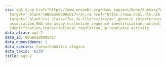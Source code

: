 ```yaml
---
csv: sqt-2,<a href="https://www.ensembl.org/Homo_sapiens/Gene/Summary?db=core;g=WBGene00005017"
  target="_blank">WBGene00005017</a>,<a href="https://www.ncbi.nlm.nih.gov/pubmed/27496166"
  target="_blank"><i class="fas fa-file"></i></a>",genetic interference,functional
  association,RNA-seq assay,nucleotide sequence identification,nucleotide sequence
  identification,transcriptional regulation,up-regulates activity
data_alias: sqt-2
data_id: WBGene00005017
data_numevidence: 1
data_species: Caenorhabditis elegans
data_taxid: '6239'
title: sqt-2
---
```

